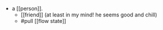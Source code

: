 - a [[person]].
  - [[friend]] (at least in my mind! he seems good and chill)
  - #pull [[flow state]]
